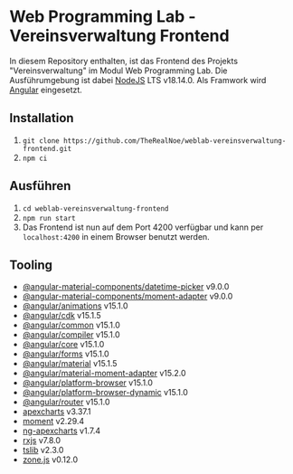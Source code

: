 # Web Programming Lab - Vereinsverwaltung Frontend
In diesem Repository enthalten, ist das Frontend des Projekts "Vereinsverwaltung" im Modul Web Programming Lab. Die Ausführumgebung ist dabei [NodeJS](https://nodejs.org/) LTS v18.14.0. Als Framwork wird [Angular](https://angular.io/) eingesetzt.
## Installation
1. ```git clone https://github.com/TheRealNoe/weblab-vereinsverwaltung-frontend.git```
2. ```npm ci```
## Ausführen
1. ```cd weblab-vereinsverwaltung-frontend```
2. ```npm run start```
3. Das Frontend ist nun auf dem Port 4200 verfügbar und kann per ```localhost:4200``` in einem Browser benutzt werden.
## Tooling
- [@angular-material-components/datetime-picker](https://www.npmjs.com/package/@angular-material-components/datetime-picker) v9.0.0
- [@angular-material-components/moment-adapter](https://www.npmjs.com/package/@angular-material-components/moment-adapter) v9.0.0
- [@angular/animations](https://www.npmjs.com/package/@angular/animations) v15.1.0
- [@angular/cdk](https://www.npmjs.com/package/@angular/cdk) v15.1.5
- [@angular/common](https://www.npmjs.com/package/@angular/common) v15.1.0
- [@angular/compiler](https://www.npmjs.com/package/@angular/compiler) v15.1.0
- [@angular/core](https://www.npmjs.com/package/@angular/core) v15.1.0
- [@angular/forms](https://www.npmjs.com/package/@angular/forms) v15.1.0
- [@angular/material](https://www.npmjs.com/package/@angular/material) v15.1.5
- [@angular/material-moment-adapter](https://www.npmjs.com/package/@angular/material-moment-adapter) v15.2.0
- [@angular/platform-browser](https://www.npmjs.com/package/@angular/platform-browser) v15.1.0
- [@angular/platform-browser-dynamic](https://www.npmjs.com/package/@angular/platform-browser-dynamic) v15.1.0
- [@angular/router](https://www.npmjs.com/package/@angular/router) v15.1.0
- [apexcharts](https://www.npmjs.com/package/apexcharts) v3.37.1
- [moment](https://www.npmjs.com/package/moment) v2.29.4
- [ng-apexcharts](https://www.npmjs.com/package/ng-apexcharts) v1.7.4
- [rxjs](https://www.npmjs.com/package/rxjs) v7.8.0
- [tslib](https://www.npmjs.com/package/tslib) v2.3.0
- [zone.js](https://www.npmjs.com/package/zone.js) v0.12.0
